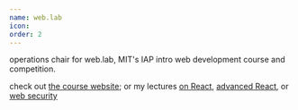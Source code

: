```yaml
---
name: web.lab
icon:
order: 2
---
```


operations chair for web.lab, MIT's IAP intro web development course and competition.

check out [the course website](https://weblab.mit.edu); or my lectures [on
React](https://youtu.be/vwfRskkdI5o), [advanced
React](https://youtu.be/sRtnYO2Xrvk), or [web
security](https://youtu.be/fcFlGT0iCtk)
